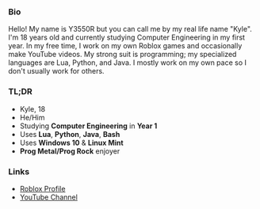 ### Bio
Hello! My name is Y3550R but you can call me by my real life name "Kyle". I'm 18 years old and currently studying Computer Engineering in my first year. In my free time, I work on my own Roblox games and occasionally make YouTube videos. My strong suit is programming; my specialized languages are Lua, Python, and Java. I mostly work on my own pace so I don't usually work for others.

### TL;DR
- Kyle, 18
- He/Him
- Studying **Computer Engineering** in **Year 1**
- Uses **Lua**, **Python**, **Java**, **Bash**
- Uses **Windows 10** & **Linux Mint**
- **Prog Metal/Prog Rock** enjoyer

### Links
- [Roblox Profile](https://www.roblox.com/users/100532960/profile "coolmangreat4173 (Y3550R)")
- [YouTube Channel](https://www.youtube.com/@TheYessor "The Yessor")


<!---
something something comment
--->
